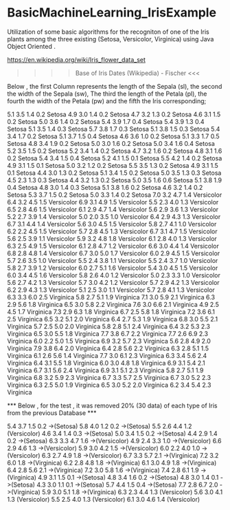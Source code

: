 # BasicMachineLearning_IrisExample
Utilization of some basic algorithms for the recogniton of one of the Iris plants among the three existing (Setosa, Versicolor, Virginica) using Java Object Oriented .

https://en.wikipedia.org/wiki/Iris_flower_data_set

>>>> Base of Iris Dates (Wikipedia) - Fischer <<<

Below , the first Column represents the length of the Sepala (sl), the second the width of the Sepala (sw),
The third the length of the Petala (pl), the fourth the width of the Petala (pw) and the fifth the Iris
corresponding;   

5.1 3.5 1.4 0.2 Setosa
4.9 3.0 1.4 0.2 Setosa
4.7 3.2 1.3 0.2 Setosa
4.6 3.1 1.5 0.2 Setosa
5.0 3.6 1.4 0.2 Setosa
5.4 3.9 1.7 0.4 Setosa
5.4 3.9 1.3 0.4 Setosa
5.1 3.5 1.4 0.3 Setosa
5.7 3.8 1.7 0.3 Setosa
5.1 3.8 1.5 0.3 Setosa
5.4 3.4 1.7 0.2 Setosa
5.1 3.7 1.5 0.4 Setosa
4.6 3.6 1.0 0.2 Setosa
5.1 3.3 1.7 0.5 Setosa
4.8 3.4 1.9 0.2 Setosa
5.0 3.0 1.6 0.2 Setosa
5.0 3.4 1.6 0.4 Setosa
5.2 3.5 1.5 0.2 Setosa
5.2 3.4 1.4 0.2 Setosa
4.7 3.2 1.6 0.2 Setosa
4.8 3.1 1.6 0.2 Setosa
5.4 3.4 1.5 0.4 Setosa
5.2 4.1 1.5 0.1 Setosa
5.5 4.2 1.4 0.2 Setosa
4.9 3.1 1.5 0.1 Setosa
5.0 3.2 1.2 0.2 Setosa
5.5 3.5 1.3 0.2 Setosa
4.9 3.1 1.5 0.1 Setosa
4.4 3.0 1.3 0.2 Setosa
5.1 3.4 1.5 0.2 Setosa
5.0 3.5 1.3 0.3 Setosa
4.5 2.3 1.3 0.3 Setosa
4.4 3.2 1.3 0.2 Setosa
5.0 3.5 1.6 0.6 Setosa
5.1 3.8 1.9 0.4 Setosa
4.8 3.0 1.4 0.3 Setosa
5.1 3.8 1.6 0.2 Setosa
4.6 3.2 1.4 0.2 Setosa
5.3 3.7 1.5 0.2 Setosa
5.0 3.3 1.4 0.2 Setosa
7.0 3.2 4.7 1.4 Versicolor
6.4 3.2 4.5 1.5 Versicolor
6.9 3.1 4.9 1.5 Versicolor
5.5 2.3 4.0 1.3 Versicolor
6.5 2.8 4.6 1.5 Versicolor
6.1 2.9 4.7 1.4 Versicolor
5.6 2.9 3.6 1.3 Versicolor
5.2 2.7 3.9 1.4 Versicolor
5.0 2.0 3.5 1.0 Versicolor
6.4 2.9 4.3 1.3 Versicolor
6.7 3.1 4.4 1.4 Versicolor
5.6 3.0 4.5 1.5 Versicolor
5.8 2.7 4.1 1.0 Versicolor
6.2 2.2 4.5 1.5 Versicolor
5.7 2.8 4.5 1.3 Versicolor
6.7 3.1 4.7 1.5 Versicolor
5.6 2.5 3.9 1.1 Versicolor
5.9 3.2 4.8 1.8 Versicolor
6.1 2.8 4.0 1.3 Versicolor
6.3 2.5 4.9 1.5 Versicolor
6.1 2.8 4.7 1.2 Versicolor
6.6 3.0 4.4 1.4 Versicolor
6.8 2.8 4.8 1.4 Versicolor
6.7 3.0 5.0 1.7 Versicolor
6.0 2.9 4.5 1.5 Versicolor
5.7 2.6 3.5 1.0 Versicolor
5.5 2.4 3.8 1.1 Versicolor
5.5 2.4 3.7 1.0 Versicolor
5.8 2.7 3.9 1.2 Versicolor
6.0 2.7 5.1 1.6 Versicolor
5.4 3.0 4.5 1.5 Versicolor
6.0 3.4 4.5 1.6 Versicolor
5.8 2.6 4.0 1.2 Versicolor
5.0 2.3 3.3 1.0 Versicolor
5.6 2.7 4.2 1.3 Versicolor
5.7 3.0 4.2 1.2 Versicolor
5.7 2.9 4.2 1.3 Versicolor
6.2 2.9 4.3 1.3 Versicolor
5.1 2.5 3.0 1.1 Versicolor
5.7 2.8 4.1 1.3 Versicolor
6.3 3.3 6.0 2.5 Virginica
5.8 2.7 5.1 1.9 Virginica
7.1 3.0 5.9 2.1 Virginica
6.3 2.9 5.6 1.8 Virginica
6.5 3.0 5.8 2.2 Virginica
7.6 3.0 6.6 2.1 Virginica
4.9 2.5 4.5 1.7 Virginica
7.3 2.9 6.3 1.8 Virginica
6.7 2.5 5.8 1.8 Virginica
7.2 3.6 6.1 2.5 Virginica
6.5 3.2 5.1 2.0 Virginica
6.4 2.7 5.3 1.9 Virginica
6.8 3.0 5.5 2.1 Virginica
5.7 2.5 5.0 2.0 Virginica
5.8 2.8 5.1 2.4 Virginica
6.4 3.2 5.3 2.3 Virginica
6.5 3.0 5.5 1.8 Virginica
7.7 3.8 6.7 2.2 Virginica
7.7 2.6 6.9 2.3 Virginica
6.0 2.2 5.0 1.5 Virginica
6.9 3.2 5.7 2.3 Virginica
5.6 2.8 4.9 2.0 Virginica
7.9 3.8 6.4 2.0 Virginica
6.4 2.8 5.6 2.2 Virginica
6.3 2.8 5.1 1.5 Virginica
6.1 2.6 5.6 1.4 Virginica
7.7 3.0 6.1 2.3 Virginica
6.3 3.4 5.6 2.4 Virginica
6.4 3.1 5.5 1.8 Virginica
6.0 3.0 4.8 1.8 Virginica
6.9 3.1 5.4 2.1 Virginica
6.7 3.1 5.6 2.4 Virginica
6.9 3.1 5.1 2.3 Virginica
5.8 2.7 5.1 1.9 Virginica
6.8 3.2 5.9 2.3 Virginica
6.7 3.3 5.7 2.5 Virginica
6.7 3.0 5.2 2.3 Virginica
6.3 2.5 5.0 1.9 Virginica
6.5 3.0 5.2 2.0 Virginica
6.2 3.4 5.4 2.3 Virginica


*** Below , for the test , it was removed 20% (30 data) of each type of Iris from the previous Database ***

5.4 3.7 1.5 0.2 ->(Setosa)
5.8 4.0 1.2 0.2 ->(Setosa)
5.5 2.6 4.4 1.2 (Versicolor)
4.6 3.4 1.4 0.3 ->(Setosa)
5.0 3.4 1.5 0.2 ->(Setosa)
4.4 2.9 1.4 0.2 ->(Setosa)
6.3 3.3 4.7 1.6 ->(Versicolor)
4.9 2.4 3.3 1.0 ->(Versicolor)
6.6 2.9 4.6 1.3 ->(Versicolor)
5.9 3.0 4.2 1.5 ->(Versicolor)
6.0 2.2 4.0 1.0 ->(Versicolor)
6.3 2.7 4.9 1.8 ->(Versicolor)
6.7 3.3 5.7 2.1 ->(Virginica)
7.2 3.2 6.0 1.8 ->(Virginica)
6.2 2.8 4.8 1.8 ->(Virginica)
6.1 3.0 4.9 1.8 ->(Virginica)
6.4 2.8 5.6 2.1 ->(Virginica)
7.2 3.0 5.8 1.6 ->(Virginica)
7.4 2.8 6.1 1.9 ->(Virginica)
4.9 3.1 1.5 0.1 ->(Setosa)
4.8 3.4 1.6 0.2 ->(Setosa)
4.8 3.0 1.4 0.1 ->(Setosa)
4.3 3.0 1.1 0.1 ->(Setosa)
5.7 4.4 1.5 0.4 ->(Setosa)
7.7 2.8 6.7 2.0 ->(Virginica)
5.9 3.0 5.1 1.8 ->(Virginica)
6.3 2.3 4.4 1.3 (Versicolor)
5.6 3.0 4.1 1.3 (Versicolor)
5.5 2.5 4.0 1.3 (Versicolor)
6.1 3.0 4.6 1.4 (Versicolor)
